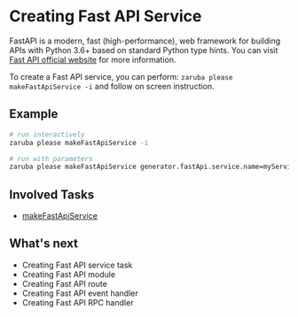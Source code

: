 # Creating Fast API Service

FastAPI is a modern, fast (high-performance), web framework for building APIs with Python 3.6+ based on standard Python type hints. You can visit [Fast API official website](https://fastapi.tiangolo.com/) for more information.

To create a Fast API service, you can perform: `zaruba please makeFastApiService -i` and follow on screen instruction.

## Example

```sh
# run interactively
zaruba please makeFastApiService -i

# run with parameters
zaruba please makeFastApiService generator.fastApi.service.name=myService
```

## Involved Tasks

* [makeFastApiService](tasks/makeFastApiService.md)




## What's next

* Creating Fast API service task
* Creating Fast API module
* Creating Fast API route
* Creating Fast API event handler
* Creating Fast API RPC handler